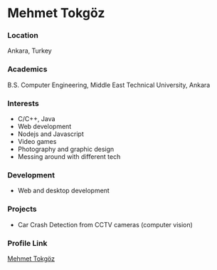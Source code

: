 # Mehmet Tokgöz

### Location

Ankara, Turkey

### Academics

B.S. Computer Engineering, Middle East Technical University, Ankara

### Interests

- C/C++, Java
- Web development
- Nodejs and Javascript
- Video games
- Photography and graphic design
- Messing around with different tech

### Development

- Web and desktop development

### Projects

- Car Crash Detection from CCTV cameras (computer vision)

### Profile Link

[Mehmet Tokgöz](https://github.com/mehmettokgoz)
